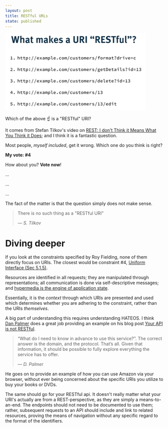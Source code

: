 ```yaml
---
layout: post
title: RESTful URLs
state: published
---
```


![](/images/blog/restful_uris.PNG)

Which of the above ☝️ is a "RESTful" URI?

It comes from Stefan Tilkov's video on [REST: I don't Think it Means What You Think it Does][1]; and I think it is a fantastic question.

Most people, _myself included_, get it wrong. Which one do you think is right?
 
**My vote: #4**
 
How about you? **Vote now**!


...

...

...



The fact of the matter is that the question simply does not make sense.

> There is no such thing as a "RESTful URI"
>
> — _S. Tilkov_

# Diving deeper

If you look at the constraints specified by Roy Fielding, none of them directly focus on URIs. The closest would
be constraint #4, [Uniform Interface (Sec 5.1.5)][2].

Resources are identified in all requests; they are manipulated through representations; all communication is done via self-descriptive messages; and [hypermedia is the engine of application state][3].

Essentially, it is the _context_ through which URIs are presented and used which determines whether you are adhering to the constraint, rather than the URIs _themselves_.

A big part of understanding this requires understanding HATEOS. I think [Dan Palmer][4] does a great job providing an example on his blog post [Your API is not RESTful][5].

> “What do I need to know in advance to use this service?”. The correct answer is the domain, and the protocol. That’s all. Given that information, it should be possible to fully explore everything the service has to offer.
>
> — _D. Palmer_

He goes on to provide an example of how you can use Amazon via your browser, without ever being concerned about the specific URIs you utilize to buy your books or DVDs.

The same should go for your RESTful api. It doesn't really matter what your URI's actually are from a REST-perspective, as they are simply a means-to-an-end. The endpoints should not need to be documented to use them; rather, subsequent requests to an API should include and link to related resources, proving the means of navigation without any specific regard to the format of the identifiers.

[1]: https://youtu.be/pspy1H6A3FM?t=1083
[2]: https://www.ics.uci.edu/~fielding/pubs/dissertation/rest_arch_style.htm#sec_5_1_5
[3]: http://www.peej.co.uk/articles/hypermedia-as-the-engine-of-application-state.html
[4]: https://danpalmer.me/
[5]: https://danpalmer.me/2015/01/your-api-is-not-restful
